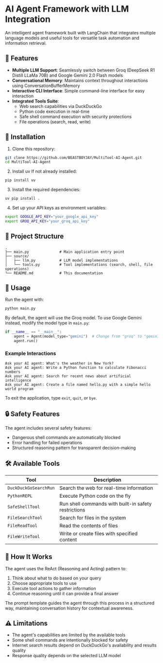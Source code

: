 # AI Agent Framework with LLM Integration

An intelligent agent framework built with LangChain that integrates multiple language models and useful tools for versatile task automation and information retrieval.

## 🚀 Features

- **Multiple LLM Support**: Seamlessly switch between Groq (DeepSeek R1 Distill LLaMa 70B) and Google Gemini 2.0 Flash models
- **Conversational Memory**: Maintains context throughout interactions using ConversationBufferMemory
- **Interactive CLI Interface**: Simple command-line interface for easy interaction
- **Integrated Tools Suite**:
  - Web search capabilities via DuckDuckGo
  - Python code execution in real-time
  - Safe shell command execution with security protections
  - File operations (search, read, write)


## 🔧 Installation

1. Clone this repository:
```bash
git clone https://github.com/BEASTBOYJAY/MultiTool-AI-Agent.git
cd MultiTool-AI-Agent
```

2. Install uv If not already installed:
```bash
pip install uv
```


3. Install the required dependencies:
```bash
uv pip install .
```

4. Set up your API keys as environment variables:
```bash
export GOOGLE_API_KEY="your_google_api_key"
export GROQ_API_KEY="your_groq_api_key"
```

## 📝 Project Structure

```
.
├── main.py              # Main application entry point
├── source/
│   ├── llm.py           # LLM model implementations
│   └── tools.py         # Tool implementations (search, shell, file operations)
└── README.md            # This documentation
```

## 🚀 Usage

Run the agent with:

```bash
python main.py
```

By default, the agent will use the Groq model. To use Google Gemini instead, modify the model type in `main.py`:

```python
if __name__ == "__main__":
    agent = Agent(model_type="gemini")  # Change from "groq" to "gemini"
    agent.run()
```

### Example Interactions

```
Ask your AI agent: What's the weather in New York?
Ask your AI agent: Write a Python function to calculate Fibonacci numbers
Ask your AI agent: Search for recent news about artificial intelligence
Ask your AI agent: Create a file named hello.py with a simple hello world program
```

To exit the application, type `exit`, `quit`, or `bye`.

## 🔒 Safety Features

The agent includes several safety features:
- Dangerous shell commands are automatically blocked
- Error handling for failed operations
- Structured reasoning pattern for transparent decision-making

## 🛠️ Available Tools

| Tool | Description |
|------|-------------|
| `DuckDuckGoSearchRun` | Search the web for real-time information |
| `PythonREPL` | Execute Python code on the fly |
| `SafeShellTool` | Run shell commands with built-in safety restrictions |
| `FileSearchTool` | Search for files in the system |
| `FileReadTool` | Read the contents of files |
| `FileWriteTool` | Write or create files with specified content |

## 🤖 How It Works

The agent uses the ReAct (Reasoning and Acting) pattern to:
1. Think about what to do based on your query
2. Choose appropriate tools to use
3. Execute tool actions to gather information
4. Continue reasoning until it can provide a final answer

The prompt template guides the agent through this process in a structured way, maintaining conversation history for contextual awareness.


## ⚠️ Limitations

- The agent's capabilities are limited by the available tools
- Some shell commands are intentionally blocked for safety
- Internet search results depend on DuckDuckGo's availability and results quality
- Response quality depends on the selected LLM model